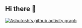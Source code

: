 ## Hi there 👋
[![Ashutosh's github activity graph](https://github-readme-activity-graph.vercel.app/graph?username=MarkoRogers&theme=dracula)](https://github.com/ashutosh00710/github-readme-activity-graph)

<!--
**MarkoRogers/MarkoRogers** is a ✨ _special_ ✨ repository because its `README.md` (this file) appears on your GitHub profile.

Here are some ideas to get you started:

- 🔭 I’m currently working on ...
- 🌱 I’m currently learning ...
- 👯 I’m looking to collaborate on ...
- 🤔 I’m looking for help with ...
- 💬 Ask me about ...
- 📫 How to reach me: ...
- 😄 Pronouns: ...
- ⚡ Fun fact: ...
-->
